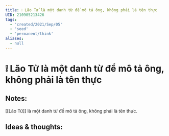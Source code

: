 ```yaml
---
title: ❕ Lão Tử là một danh từ để mô tả ông, không phải là tên thực
UID: 210905213426
tags:
  - 'created/2021/Sep/05'
  - 'seed'
  - 'permanent/think'
aliases:
  - null
---
```

# ❕ Lão Tử là một danh từ để mô tả ông, không phải là tên thực

## Notes:
[[Lão Tử]] là một danh từ để mô tả ông, không phải là tên thực.

## Ideas & thoughts:
